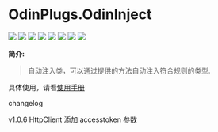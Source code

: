 # OdinPlugs.OdinInject

[![](https://img.shields.io/nuget/v/OdinPlugs.OdinInject)](https://www.nuget.org/packages/OdinPlugs.OdinInject) ![](https://img.shields.io/badge/version-1.0.6-brightgreen.svg) ![](https://img.shields.io/github/issues/odinsam/OdinPlugs.OdinInject) ![](https://img.shields.io/github/forks/odinsam/OdinPlugs.OdinInject) ![](https://img.shields.io/github/stars/odinsam/OdinPlugs.OdinInject) ![](https://img.shields.io/badge/platform-.Net_Core_5.0-brightgreen.svg) ![](https://img.shields.io/github/license/odinsam/OdinPlugs.OdinInject) [![](https://img.shields.io/badge/Blog-odinsam.com-blue.svg)](https://odinsam.com)

**简介:**

> 自动注入类，可以通过提供的方法自动注入符合规则的类型.

具体使用，请看[使用手册](https://github.com/odinsam/OdinPlugs.OdinInject/blob/master/doc/doc.md)

changelog

v1.0.6
HttpClient 添加 accesstoken 参数
